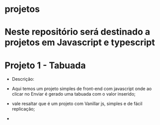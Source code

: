# projetos

# Neste repositório será destinado a projetos em Javascript e typescript

# Projeto 1 - Tabuada
- Descrição:
- Aqui temos um projeto simples de front-end com javascript onde ao clicar no Enviar é gerado uma tabuada com o valor inserido;
- vale resaltar que é um projeto com Vanillar js, simples e de fácil replicação;

- 
